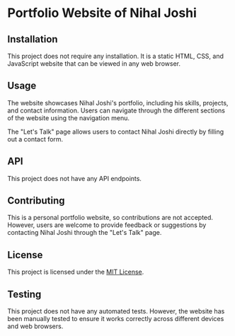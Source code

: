 # Portfolio Website of Nihal Joshi

## Installation

This project does not require any installation. It is a static HTML, CSS, and JavaScript website that can be viewed in any web browser.

## Usage

The website showcases Nihal Joshi's portfolio, including his skills, projects, and contact information. Users can navigate through the different sections of the website using the navigation menu.

The "Let's Talk" page allows users to contact Nihal Joshi directly by filling out a contact form.

## API

This project does not have any API endpoints.

## Contributing

This is a personal portfolio website, so contributions are not accepted. However, users are welcome to provide feedback or suggestions by contacting Nihal Joshi through the "Let's Talk" page.

## License

This project is licensed under the [MIT License](https://choosealicense.com/licenses/mit/).

## Testing

This project does not have any automated tests. However, the website has been manually tested to ensure it works correctly across different devices and web browsers.
